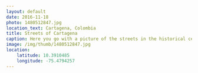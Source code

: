 ```yaml
---
layout: default
date: 2016-11-18
photo: 1480512847.jpg
location_text: Cartagena, Colombia
title: Streets of Cartagena
caption: Here you go with a picture of the streets in the historical center of Cartagena. Every house is painted in a specific color, has balconies and nice street lights :)
image: /img/thumb/1480512847.jpg
location:
    latitude: 10.3910485
    longitude: -75.4794257
---
```

